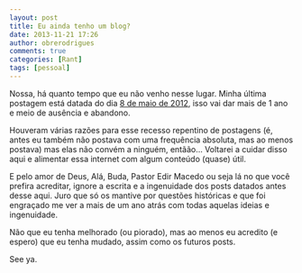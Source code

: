 ```yaml
---
layout: post
title: Eu ainda tenho um blog?
date: 2013-11-21 17:26
author: obrerodrigues
comments: true
categories: [Rant]
tags: [pessoal]
---
```

Nossa, há quanto tempo que eu não venho nesse lugar. Minha última postagem está datada do dia <a href="http://brenn0.wordpress.com/2012/05/08/straight-flush-e-uma-demonstracao-do-que-eu-ja-aprendi-com-o-poker/" target="_blank">8 de maio de 2012</a>, isso vai dar mais de 1 ano e meio de ausência e abandono.

Houveram várias razões para esse recesso repentino de postagens (é, antes eu também não postava com uma frequência absoluta, mas ao menos postava) mas elas não convém a ninguém, entãão... Voltarei a cuidar disso aqui e alimentar essa internet com algum conteúdo (quase) útil.

E pelo amor de Deus, Alá, Buda, Pastor Edir Macedo ou seja lá no que você prefira acreditar, ignore a escrita e a ingenuidade dos posts datados antes desse aqui. Juro que só os mantive por questões históricas e que foi engraçado me ver a mais de um ano atrás com todas aquelas ideias e ingenuidade.

Não que eu tenha melhorado (ou piorado), mas ao menos eu acredito (e espero) que eu tenha mudado, assim como os futuros posts.

See ya.
